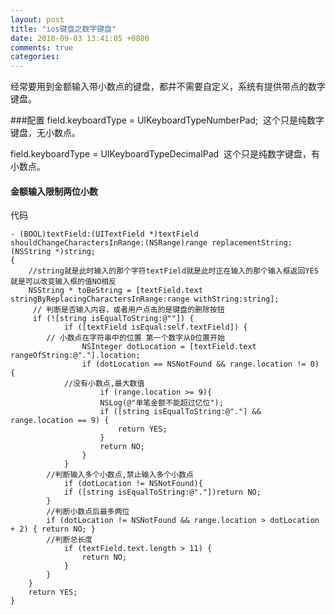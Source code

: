 ```yaml
---
layout: post
title: "ios键盘之数字键盘"
date: 2018-09-03 13:41:05 +0800
comments: true
categories: 
---
```


经常要用到金额输入带小数点的键盘，都并不需要自定义，系统有提供带点的数字键盘。
<!--more-->
###配置
field.keyboardType = UIKeyboardTypeNumberPad; 
这个只是纯数字键盘，无小数点。

field.keyboardType = UIKeyboardTypeDecimalPad 
这个只是纯数字键盘，有小数点。



#### <a name="fenced-code-block">金额输入限制两位小数</a>
代码

	- (BOOL)textField:(UITextField *)textField shouldChangeCharactersInRange:(NSRange)range replacementString:(NSString *)string;
	{
    	//string就是此时输入的那个字符textField就是此时正在输入的那个输入框返回YES就是可以改变输入框的值NO相反
   	 	NSString * toBeString = [textField.text     stringByReplacingCharactersInRange:range withString:string];
   		 // 判断是否输入内容，或者用户点击的是键盘的删除按钮
   		 if (![string isEqualToString:@""]) {
        		if ([textField isEqual:self.textField]) {
            // 小数点在字符串中的位置 第一个数字从0位置开始
            		NSInteger dotLocation = [textField.text rangeOfString:@"."].location;
            		if (dotLocation == NSNotFound && range.location != 0) {
                //没有小数点,最大数值
                		if (range.location >= 9){
                    	NSLog(@"单笔金额不能超过亿位");
                    	if ([string isEqualToString:@"."] && range.location == 9) {
                        	return YES;
                    	}
                    	return NO;
               	 	}
            	}
            //判断输入多个小数点,禁止输入多个小数点
            	if (dotLocation != NSNotFound){
                if ([string isEqualToString:@"."])return NO;
            }
            //判断小数点后最多两位
            if (dotLocation != NSNotFound && range.location > dotLocation + 2) { return NO; }
            //判断总长度
            	if (textField.text.length > 11) {
                	return NO;
            	}
        	}
    	}
    	return YES;
	}



